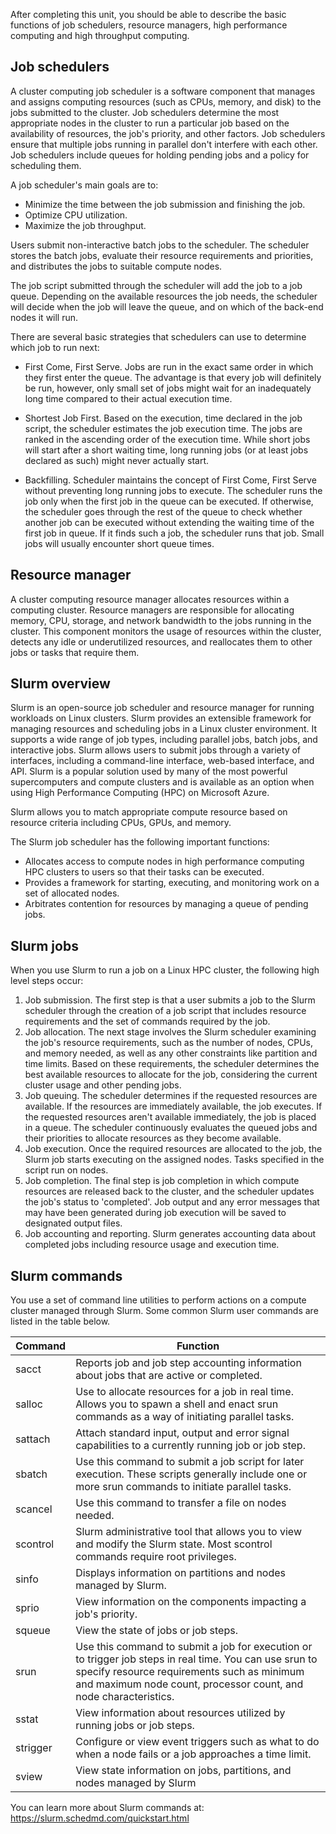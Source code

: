 ﻿After completing this unit, you should be able to describe the basic functions of job schedulers, resource managers, high performance computing and high throughput computing.

## Job schedulers

A cluster computing job scheduler is a software component that manages and assigns computing resources (such as CPUs, memory, and disk) to the jobs submitted to the cluster. Job schedulers determine the most appropriate nodes in the cluster to run a particular job based on the availability of resources, the job's priority, and other factors. Job schedulers ensure that multiple jobs running in parallel don't interfere with each other. Job schedulers include queues for holding pending jobs and a policy for scheduling them.

A job scheduler's main goals are to:

- Minimize the time between the job submission and finishing the job.
- Optimize CPU utilization.
- Maximize the job throughput.

Users submit non-interactive batch jobs to the scheduler. The scheduler stores the batch jobs, evaluate their resource requirements and priorities, and distributes the jobs to suitable compute nodes.

The job script submitted through the scheduler will add the job to a job queue. Depending on the available resources the job needs, the scheduler will decide when the job will leave the queue, and on which of the back-end nodes it will run.

There are several basic strategies that schedulers can use to determine which job to run next:

- First Come, First Serve. Jobs are run in the exact same order in which they first enter the queue. The advantage is that every job will definitely be run, however, only small set of jobs might wait for an inadequately long time compared to their actual execution time.

- Shortest Job First. Based on the execution, time declared in the job script, the scheduler estimates the job execution time. The jobs are ranked in the ascending order of the execution time. While short jobs will start after a short waiting time, long running jobs (or at least jobs declared as such) might never actually start.

- Backfilling. Scheduler maintains the concept of First Come, First Serve without preventing long running jobs to execute. The scheduler runs the job only when the first job in the queue can be executed. If otherwise, the scheduler goes through the rest of the queue to check whether another job can be executed without extending the waiting time of the first job in queue. If it finds such a job, the scheduler runs that job. Small jobs will usually encounter short queue times.

## Resource manager

A cluster computing resource manager allocates resources within a computing cluster. Resource managers are responsible for allocating memory, CPU, storage, and network bandwidth to the jobs running in the cluster. This component monitors the usage of resources within the cluster, detects any idle or underutilized resources, and reallocates them to other jobs or tasks that require them.

## Slurm overview

Slurm is an open-source job scheduler and resource manager for running workloads on Linux clusters. Slurm provides an extensible framework for managing resources and scheduling jobs in a Linux cluster environment. It supports a wide range of job types, including parallel jobs, batch jobs, and interactive jobs. Slurm allows users to submit jobs through a variety of interfaces, including a command-line interface, web-based interface, and API. Slurm is a popular solution used by many of the most powerful supercomputers and compute clusters and is available as an option when using High Performance Computing (HPC) on Microsoft Azure.

Slurm allows you to match appropriate compute resource based on resource criteria including CPUs, GPUs, and memory.

The Slurm job scheduler has the following important functions:

- Allocates access to compute nodes in high performance computing HPC clusters to users so that their tasks can be executed.
- Provides a framework for starting, executing, and monitoring work on a set of allocated nodes.
- Arbitrates contention for resources by managing a queue of pending jobs.

## Slurm jobs

When you use Slurm to run a job on a Linux HPC cluster, the following high level steps occur:

1. Job submission. The first step is that a user submits a job to the Slurm scheduler through the creation of a job script that includes resource requirements and the set of commands required by the job.
1. Job allocation. The next stage involves the Slurm scheduler examining the job's resource requirements, such as the number of nodes, CPUs, and memory needed, as well as any other constraints like partition and time limits. Based on these requirements, the scheduler determines the best available resources to allocate for the job, considering the current cluster usage and other pending jobs.
1. Job queuing. The scheduler determines if the requested resources are available. If the resources are immediately available, the job executes. If the requested resources aren't available immediately, the job is placed in a queue. The scheduler continuously evaluates the queued jobs and their priorities to allocate resources as they become available.
1. Job execution. Once the required resources are allocated to the job, the Slurm job starts executing on the assigned nodes. Tasks specified in the script run on nodes.
1. Job completion. The final step is job completion in which compute resources are released back to the cluster, and the scheduler updates the job's status to 'completed'. Job output and any error messages that may have been generated during job execution will be saved to designated output files.
1. Job accounting and reporting. Slurm generates accounting data about completed jobs including resource usage and execution time.

## Slurm commands

You use a set of command line utilities to perform actions on a compute cluster managed through Slurm. Some common Slurm user commands are listed in the table below.

|Command   |Function   |
|----------|-----------|
|sacct     |Reports job and job step accounting information about jobs that are active or completed. |
|salloc    |Use to allocate resources for a job in real time. Allows you to spawn a shell and enact srun commands as a way of initiating parallel tasks.  |
|sattach   |Attach standard input, output and error signal capabilities to a currently running job or job step.|
|sbatch    |Use this command to submit a job script for later execution. These scripts generally include one or more srun commands to initiate parallel tasks.     |
|scancel   |Use this command to transfer a file on nodes needed.     |
|scontrol  |Slurm administrative tool that allows you to view and modify the Slurm state. Most scontrol commands require root privileges.          |
|sinfo     |Displays information on partitions and nodes managed by Slurm.                                         |
|sprio     |View information on the components impacting a job's priority.                                         |
|squeue    |View the state of jobs or job steps.                                                                   |
|srun      |Use this command to submit a job for execution or to trigger job steps in real time. You can use srun to specify resource requirements such as minimum and maximum node count, processor count, and node characteristics.           |
|sstat     |View information about resources utilized by running jobs or job steps.                                |
|strigger  |Configure or view event triggers such as what to do when a node fails or a job approaches a time limit.|
|sview     |View state information on jobs, partitions, and nodes managed by Slurm                                 |

You can learn more about Slurm commands at: https://slurm.schedmd.com/quickstart.html